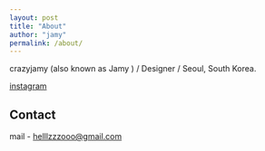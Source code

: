 ```yaml
---
layout: post
title: "About"
author: "jamy"
permalink: /about/
---
```


crazyjamy (also known as Jamy ) / Designer / Seoul, South Korea.

[instagram](https://www.instagram.com/crazy_life_user/)

## Contact
mail - helllzzzooo@gmail.com 
